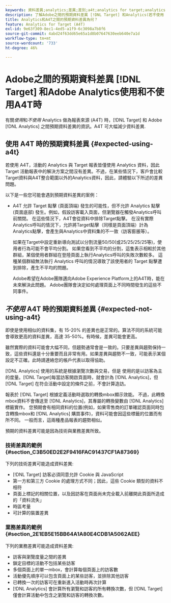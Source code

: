 ```yaml
---
keywords: 資料差異;analytics;差異;差別;a4t;analytics for target;analytics 作為報表來源
description: 了解Adobe之間的預期資料差異 [!DNL Target] 和Analytics(若不使用 [!DNL Target] (A4T)，可完全消弭資料差異。
title: Analytics和A4T之間的預期資料差異為何？
feature: Analytics for Target (A4T)
exl-id: 9e63f309-8ec1-4ed5-a1f9-6c3098a7b8f6
source-git-commit: 4abd24f63dd65e65a1d8b07647630eeb640e7a1d
workflow-type: tm+mt
source-wordcount: '733'
ht-degree: 46%

---
```


# Adobe之間的預期資料差異 [!DNL Target] 和Adobe Analytics使用和不使用A4T時

有關&#x200B;*使用*&#x200B;和&#x200B;*不使用* Analytics 做為報表來源 (A4T) 時，[!DNL Target] 和 Adobe [!DNL Analytics] 之間預期資料差異的資訊。A4T 可大幅減少資料差異.

## 使用 A4T 時的預期資料差異 {#expected-using-a4t}

若使用 A4T，活動的 Analytics 與 Target 報表皆僅使用 Analytics 資料，因此 Target 活動報表中的解決方案之間沒有差異。不過，在某些情況下，客戶會比較Target資料與A4T整合範圍以外的Analytics資料，因此，請體驗以下所述的差異問題。

以下是一些您可能會遇到預期資料差異的案例：

* A4T 允許 Target 點擊 (頁面頂端) 發生的可能性，但不允許 Analytics 點擊 (頁面底部) 發生。例如，假設訪客載入頁面，但瀏覽器在觸發Analytics呼叫前關閉。 在這些情況下，A4T會從資料中排除Target點擊。 在沒有實際Analytics呼叫的情況下，允許將Target點擊（同樣是頁面頂端）計為Analytics點擊，會產生與Analytics中資料集的不一致（訪客膨脹等）。

   如果在Target中設定重新導向測試以分割流量50/50(或25/25/25/25等)，使用者行為可能不會平均分割。 如果您看到不平均的分割，這隻表示相較於其他群組，某個使用者群組在登陸頁面上執行Analytics呼叫的失敗次數較多。 這種某個群組無法執行 Analytics 呼叫的情況導致了該使用者的 Target 點擊遭到排除，產生不平均的問題。

   Adobe希望在Adobe團隊邁向Adobe Experience Platform上的A4T時，能在未來解決此問題。 Adobe團隊會決定如何處理頁面上不同時間發生的這些不同事件。

## *不使用* A4T 時的預期資料差異 {#expected-not-using-a4t}

即使是使用相似的資料集，有 15-20% 的差異也是正常的。算法不同的系統可能會導致更高的資料差異，高達 35-50%。有時候，差異可能會更高。

雖然實際的資料可能會大幅不同，但趨勢通常會是一致的。只要差異與趨勢保持一致，這些資料還是十分重要而且非常有用。如果差異與趨勢不一致，可能表示某個設定不正確。此時請連絡您的帳戶代表以取得協助。

[!DNL Analytics] 使用的系統是根據瀏覽次數與交易，但是 使用的是以訪客為主的度量。[!DNL Target]每當訪客開啟頁面時，就會計為 [!DNL Analytics]，但 [!DNL Target] 在符合活動中設定的條件之前，不會計算造訪。

報表於 [!DNL Target] 根據定義活動時選取的轉換mbox顯示效能。 不過，此轉換mbox資料不會傳送至 [!DNL Analytics]，其專屬的轉換變數由 [!DNL Analytics] 標籤實作。 您預期會有相同資料的位置(例如，如果零售商的訂單確認頁面同時包含轉換mbox和 [!DNL Analytics] 購買事件)，資料可能會因這些標籤的位置而有所不同。 一般而言，這兩種產品報表的趨勢相似。

預期的資料差異可能是因為技術與業務差異所致。

### 技術差異的範例 {#section_C3B50ED2E2F9416FAC91437CF1A87369}

下列的技術差異可能造成資料差異:

* [!DNL Target] 訪客必須同意允許 Cookie 與 JavaScript
* 第一方和第三方 Cookie 的處理方式不同；因此，這些 Cookie 類型的資料不相符
* 頁面上標記的相關位置，以及因訪客在頁面尚未完全載入前離開此頁面所造成的「資料流失」
* 時區考量
* 可計算的裝置差異

### 業務差異的範例 {#section_2E1EB5E15BB64A1A80E4CDB1A5062AEE}

下列的業務差異可能造成資料差異:

* 訪客與瀏覽度量之間的差異
* 鎖定目標的活動不包括某些訪客
* 多個頁面上的單一mbox，會計算每個頁面上的訪客數
* 活動優先順序可以包含頁面上的某些訪客，並排除其他訪客
* 已轉換一次的訪客可在重新進入活動時再次計算
* [!DNL Analytics] 會計算所有瀏覽和訪客的所有轉換次數，但 [!DNL Target] 僅會計算活動中包含之瀏覽和訪客的轉換次數。

